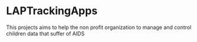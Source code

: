 # LAPTrackingApps
This projects aims to help the non profit organization to manage and control children data that suffer of AIDS
